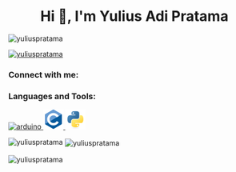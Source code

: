 <h1 align="center">Hi 👋, I'm Yulius Adi Pratama</h1>
<p align="left"> <img src="https://komarev.com/ghpvc/?username=yuliuspratama&label=Profile%20views&color=0e75b6&style=flat" alt="yuliuspratama" /> </p>

<p align="left"> <a href="https://github.com/ryo-ma/github-profile-trophy"><img src="https://github-profile-trophy.vercel.app/?username=yuliuspratama" alt="yuliuspratama" /></a> </p>

<h3 align="left">Connect with me:</h3>
<p align="left">
</p>

<h3 align="left">Languages and Tools:</h3>
<p align="left"> <a href="https://www.arduino.cc/" target="_blank" rel="noreferrer"> <img src="https://cdn.worldvectorlogo.com/logos/arduino-1.svg" alt="arduino" width="40" height="40"/> </a> <a href="https://www.cprogramming.com/" target="_blank" rel="noreferrer"> <img src="https://raw.githubusercontent.com/devicons/devicon/master/icons/c/c-original.svg" alt="c" width="40" height="40"/> </a> <a href="https://www.python.org" target="_blank" rel="noreferrer"> <img src="https://raw.githubusercontent.com/devicons/devicon/master/icons/python/python-original.svg" alt="python" width="40" height="40"/> </a> </p>

<p><img align="left" src="https://github-readme-stats.vercel.app/api/top-langs?username=yuliuspratama&show_icons=true&locale=en&layout=compact" alt="yuliuspratama" /></p>

<p>&nbsp;<img align="center" src="https://github-readme-stats.vercel.app/api?username=yuliuspratama&show_icons=true&locale=en" alt="yuliuspratama" /></p>

<p><img align="center" src="https://github-readme-streak-stats.herokuapp.com/?user=yuliuspratama&" alt="yuliuspratama" /></p>
